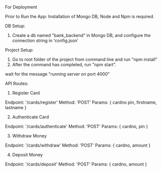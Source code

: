 For Deployment

Prior to Run the App:
Installation of Mongo DB, Node and Npm is required.

DB Setup:
1. Create a db named "bank_backend" in Mongo DB, and configure the connection string in 'config.json'

Project Setup: 

1. Go to root folder of the project from command line and run "npm install"
2. After the command has completed, run "npm start".

wait for the message "running server on port 4000"


API Routes:

1. Register Card

Endpoint: '/cards/register'
Method: 'POST'
Params: {
	cardno
	pin,
	firstname,
	lastname
}

2. Authenticate Card

Endpoint: '/cards/authenticate'
Method: 'POST'
Params: {
	cardno,
	pin
}

3. Withdraw Money

Endpoint: '/cards/withdraw'
Method: 'POST'
Params: {
	cardno,
	amount
}

4. Deposit Money

Endpoint: '/cards/deposit'
Method: 'POST'
Params: {
	cardno,
	amount
}